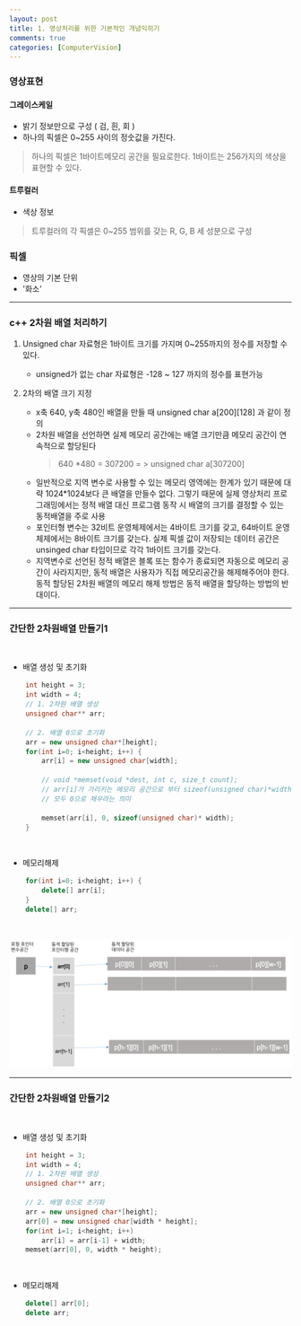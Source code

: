 ```yaml
---
layout: post
title: 1. 영상처리를 위한 기본적인 개념익히기
comments: true
categories: [ComputerVision]
---
```


### 영상표현

#### 그레이스케일

* 밝기 정보만으로 구성 ( 검, 흰, 회 )
* 하나의 픽셀은 0~255 사이의 정숫값을 가진다.
> 하나의 픽셀은 1바이트메모리 공간을 필요로한다. 1바이트는 256가지의 색상을 표현할 수 있다.

#### 트루컬러
* 색상 정보
> 트루컬러의 각 픽셀은 0~255 범위를 갖는 R, G, B 세 성분으로 구성

### 픽셀 
* 영상의 기본 단위 
* '화소'

<hr>

### c++ 2차원 배열 처리하기

1. Unsigned char 자료형은 1바이트 크기를 가지며 0~255까지의 정수를 저장할 수 있다.
    * unsigned가 없는 char 자료형은 -128 ~ 127 까지의 정수를 표현가능



2. 2차의 배열 크기 지정
    * x축 640, y축 480인 배열을 만들 때 unsigned char a[200][128] 과 같이 정의
    * 2차원 배열을 선언하면 실제 메모리 공간에는 배열 크기만큼 메모리 공간이 연속적으로 할당된다
        > 640 *480 = 307200 = > unsigned char a[307200]
    * 일반적으로 지역 변수로 사용할 수 있는 메모리 영역에는 한계가 있기 때문에 대략 1024*1024보다 큰 배열을 만들수 없다.
그렇기 때문에 실제 영상처리 프로그래밍에서는 정적 배열 대신 프로그램 동작 시 배열의 크기를 결정할 수 있는 동적배열을 주로 사용
    * 포인터형 변수는 32비트 운영체제에서는 4바이트 크기를 갖고, 64바이트 운영체제에서는 8바이트 크기를 갖는다.
실제 픽셀 값이 저장되는 데이터 공간은 unsinged char 타입이므로 각각 1바이트 크기를 갖는다.
    * 지역변수로 선언된 정적 배열은 블록 또는 함수가 종료되면 자동으로 메모리 공간이 사라지지만, 동적 배열은 사용자가 직접 메모리공간을 해제해주어야 한다. 
동적 할당된 2차원 배열의 메모리 해제 방법은 동적 배열을 할당하는 방법의 반대이다. 

<hr>

### 간단한 2차원배열 만들기1

<br/>

* 배열 생성 및 초기화
~~~c++
    int height = 3;
    int width = 4;
    // 1. 2차원 배열 생성
    unsigned char** arr;

    // 2. 배열 0으로 초기화
    arr = new unsigned char*[height];
    for(int i=0; i<height; i++) {
        arr[i] = new unsigned char[width];
        
        // void *memset(void *dest, int c, size_t count);
        // arr[i]가 가리키는 메모리 공간으로 부터 sizeof(unsigned char)*width에 해당하는 크기의 메모리 공간을
        // 모두 0으로 채우라는 의미
        
        memset(arr[i], 0, sizeof(unsigned char)* width);
    }
~~~
<br/>

* 메모리해제
~~~c++
    for(int i=0; i<height; i++) {
        delete[] arr[i];
    }
    delete[] arr;
~~~
<br/>

![arr1](/images/arr1.png)

<hr>

### 간단한 2차원배열 만들기2
<br/>

* 배열 생성 및 초기화
~~~c++
    int height = 3;
    int width = 4;
    // 1. 2차원 배열 생성
    unsigned char** arr;

    // 2. 배열 0으로 초기화
    arr = new unsigned char*[height];
    arr[0] = new unsigned char[width * height];
    for(int i=1; i<height; i++)
        arr[i] = arr[i-1] + width;
    memset(arr[0], 0, width * height);
~~~
<br/>

* 메모리해제
~~~c++
    delete[] arr[0];
    delete arr;
~~~

